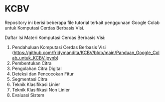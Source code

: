 # KCBV

Repository ini berisi beberapa file tutorial terkait penggunaan Google Colab untuk Komputasi Cerdas Berbasis Visi.

Daftar Isi Materi Komputasi Cerdas Berbasis Visi:

1. Pendahuluan Komputasi Cerdas Berbasis Visi (https://github.com/fridymandita/KCBV/blob/main/Panduan_Google_Colab_untuk_KCBV.ipynb)
2. Pembentukan Citra
3. Pengolahan Citra Digital
4. Deteksi dan Pencocokan Fitur
5. Segmentasi Citra
6. Teknik Klasifikasi Linier
7. Teknik Klasifikasi Non Linier
8. Evaluasi Sistem 

